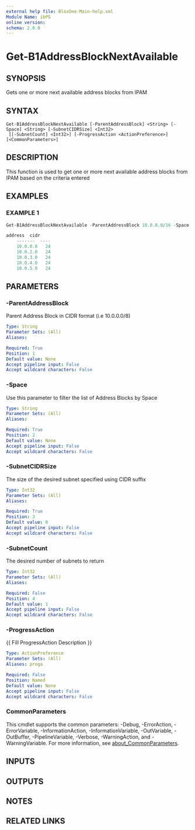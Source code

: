 ```yaml
---
external help file: BloxOne-Main-help.xml
Module Name: ibPS
online version:
schema: 2.0.0
---
```


# Get-B1AddressBlockNextAvailable

## SYNOPSIS
Gets one or more next available address blocks from IPAM

## SYNTAX

```
Get-B1AddressBlockNextAvailable [-ParentAddressBlock] <String> [-Space] <String> [-SubnetCIDRSize] <Int32>
 [[-SubnetCount] <Int32>] [-ProgressAction <ActionPreference>] [<CommonParameters>]
```

## DESCRIPTION
This function is used to get one or more next available address blocks from IPAM based on the criteria entered

## EXAMPLES

### EXAMPLE 1
```powershell
Get-B1AddressBlockNextAvailable -ParentAddressBlock 10.0.0.0/16 -Space mcox-ipspace -SubnetCIDRSize 24 -SubnetCount 5 | ft address,cidr

address  cidr
    -------  ----
    10.0.0.0   24
    10.0.2.0   24
    10.0.3.0   24
    10.0.4.0   24
    10.0.5.0   24
```

## PARAMETERS

### -ParentAddressBlock
Parent Address Block in CIDR format (i.e 10.0.0.0/8)

```yaml
Type: String
Parameter Sets: (All)
Aliases:

Required: True
Position: 1
Default value: None
Accept pipeline input: False
Accept wildcard characters: False
```

### -Space
Use this parameter to filter the list of Address Blocks by Space

```yaml
Type: String
Parameter Sets: (All)
Aliases:

Required: True
Position: 2
Default value: None
Accept pipeline input: False
Accept wildcard characters: False
```

### -SubnetCIDRSize
The size of the desired subnet specified using CIDR suffix

```yaml
Type: Int32
Parameter Sets: (All)
Aliases:

Required: True
Position: 3
Default value: 0
Accept pipeline input: False
Accept wildcard characters: False
```

### -SubnetCount
The desired number of subnets to return

```yaml
Type: Int32
Parameter Sets: (All)
Aliases:

Required: False
Position: 4
Default value: 1
Accept pipeline input: False
Accept wildcard characters: False
```

### -ProgressAction
{{ Fill ProgressAction Description }}

```yaml
Type: ActionPreference
Parameter Sets: (All)
Aliases: proga

Required: False
Position: Named
Default value: None
Accept pipeline input: False
Accept wildcard characters: False
```

### CommonParameters
This cmdlet supports the common parameters: -Debug, -ErrorAction, -ErrorVariable, -InformationAction, -InformationVariable, -OutVariable, -OutBuffer, -PipelineVariable, -Verbose, -WarningAction, and -WarningVariable. For more information, see [about_CommonParameters](http://go.microsoft.com/fwlink/?LinkID=113216).

## INPUTS

## OUTPUTS

## NOTES

## RELATED LINKS
